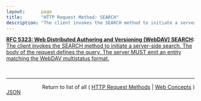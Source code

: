 ```yaml
---
layout:      page
title:       "HTTP Request Method: SEARCH"
description: "The client invokes the SEARCH method to initiate a server-side search. The body of the request defines the query. The server MUST emit an entity matching the WebDAV multistatus format."
---
```


**[RFC 5323: Web Distributed Authoring and Versioning (WebDAV) SEARCH](/specs/IETF/RFC/5323 "This document specifies a set of methods, headers, and properties composing Web Distributed Authoring and Versioning (WebDAV) SEARCH, an application of the HTTP/1.1 protocol to efficiently search for DAV resources based upon a set of client-supplied criteria."):** [The client invokes the SEARCH method to initiate a server-side search. The body of the request defines the query. The server MUST emit an entity matching the WebDAV multistatus format.](http://tools.ietf.org/html/rfc5323#section-2 "Read documentation for HTTP Request Method &#34;SEARCH&#34;")

<br/>
<hr/>

<p style="float : left"><a href="SEARCH.json" title="JSON representing this particular Web Concept value">JSON</a></p>
<p style="text-align: right">Return to list of all ( <a href="../http-methods">HTTP Request Methods</a> | <a href="../">Web Concepts</a> )</p>
